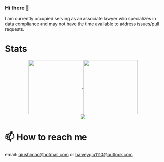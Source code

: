 ### Hi there 👋

I am currently occupied serving as an associate lawyer who specializes in data compliance and may not have the time available to address issues/pull requests.

# Stats

<p align="center">
  <a href="https://github.com/anuraghazra/github-readme-stats">
    <img align="center" height="175" src="https://github-readme-stats.vercel.app/api?username=harveyqiu&show_icons=true&include_all_commits=true&count_private=true" />
  </a>
  <a href="https://github.com/anuraghazra/github-readme-stats">
    <img align="center" height="175" src="https://github-readme-stats.vercel.app/api/top-langs/?username=harveyqiu&layout=compact&langs_count=7&exclude_repo=harveyqiu.github.io,link_up,frc6494.github.io&count_private=true" />
  </a>
  <br>
  <img src="http://github-readme-streak-stats.herokuapp.com?user=harveyqiu" align="center" />
</p>

# 📫  How to reach me
email: qiushimao@hotmail.com or harveyqiu1110@outlook.com
